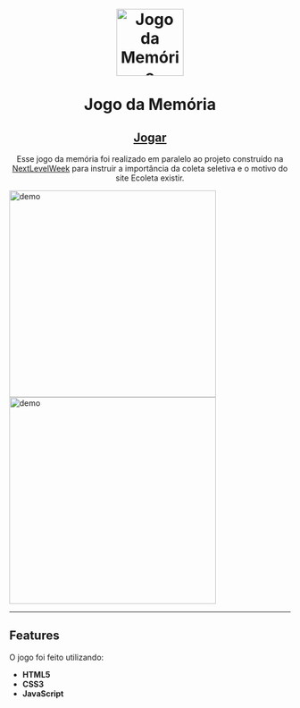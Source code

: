 <h1 align="center">
<br>
  <img src="https://i.imgur.com/anQWIIK.png" alt="Jogo da Memória" width="120">
<br>
<br>
Jogo da Memória
</h1>

<h2 align="center"><a href="https://macfadem.github.io/JogoDaMemoria/">Jogar</a></h2>

<p align="center">
 Esse jogo da memória foi realizado em paralelo ao projeto construído na <a href="https://github.com/macfadem/NextLevelWeek">NextLevelWeek</a> para instruir a importância da coleta seletiva e o motivo do site Ecoleta existir.
</p>

<div>
  <img src="https://i.imgur.com/RaFoNez.gif" alt="demo" height="370">
  <img src="https://i.imgur.com/Hs9M2Zu.png" alt="demo" height="370">
</div>

<hr />



## Features

O jogo foi feito utilizando:

- **HTML5**
- **CSS3**
- **JavaScript**
